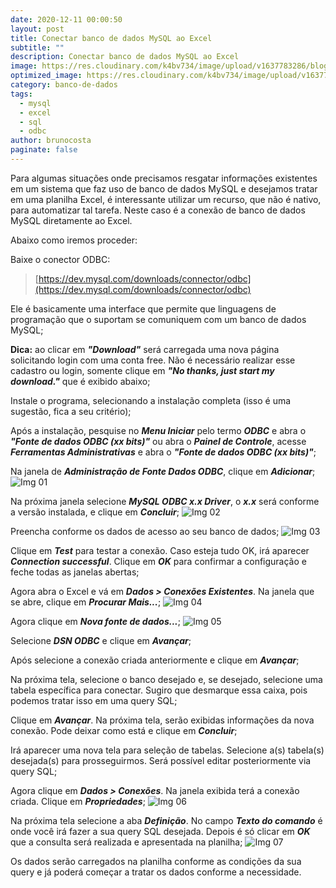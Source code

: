 ```yaml
---
date: 2020-12-11 00:00:50
layout: post
title: Conectar banco de dados MySQL ao Excel
subtitle: ""
description: Conectar banco de dados MySQL ao Excel
image: https://res.cloudinary.com/k4bv734/image/upload/v1637783286/blog/excel-mysql_i1tdnc.jpg
optimized_image: https://res.cloudinary.com/k4bv734/image/upload/v1637783286/blog/excel-mysql_optimized_dxgzt5.jpg
category: banco-de-dados
tags:
  - mysql
  - excel
  - sql
  - odbc
author: brunocosta
paginate: false
---
```

Para algumas situações onde precisamos resgatar informações existentes em um sistema que faz uso de banco de dados MySQL e desejamos tratar em uma planilha Excel, é interessante utilizar um recurso, que não é nativo, para automatizar tal tarefa. Neste caso é a conexão de banco de dados MySQL diretamente ao Excel.  

Abaixo como iremos proceder:  

Baixe o conector ODBC:

> [https://dev.mysql.com/downloads/connector/odbc](https://dev.mysql.com/downloads/connector/odbc)

Ele é basicamente uma interface que permite que linguagens de programação que o suportam se comuniquem com um banco de dados MySQL;

**Dica:** ao clicar em ***"Download"*** será carregada uma nova página solicitando login com uma conta free. Não é necessário realizar esse cadastro ou login, somente clique em ***"No thanks, just start my download."*** que é exibido abaixo;

Instale o programa, selecionando a instalação completa (isso é uma sugestão, fica a seu critério);

Após a instalação, pesquise no ***Menu Iniciar*** pelo termo ***ODBC*** e abra o ***"Fonte de dados ODBC (xx bits)"*** ou abra o ***Painel de Controle***, acesse ***Ferramentas Administrativas*** e abra o ***"Fonte de dados ODBC (xx bits)"***;

Na janela de ***Administração de Fonte Dados ODBC***, clique em ***Adicionar***;
![Img 01](https://res.cloudinary.com/k4bv734/image/upload/v1637785041/blog_content/excel-mysql-content_1_tnwbmb.png)

Na próxima janela selecione ***MySQL ODBC x.x Driver***, o ***x.x*** será conforme a versão instalada, e clique em ***Concluir***;
![Img 02](https://res.cloudinary.com/k4bv734/image/upload/v1637785042/blog_content/excel-mysql-content_2_w62c9k.png)

Preencha conforme os dados de acesso ao seu banco de dados;
![Img 03](https://res.cloudinary.com/k4bv734/image/upload/v1637785041/blog_content/excel-mysql-content_3_x8v9kh.png)


Clique em ***Test*** para testar a conexão. Caso esteja tudo OK, irá aparecer ***Connection successful***. Clique em ***OK*** para confirmar a configuração e feche todas as janelas abertas;

Agora abra o Excel e vá em ***Dados > Conexões Existentes***. Na janela que se abre, clique em ***Procurar Mais...***;
![Img 04](https://res.cloudinary.com/k4bv734/image/upload/v1637785042/blog_content/excel-mysql-content_4_rpi61u.png)
	
Agora clique em ***Nova fonte de dados...***;
![Img 05](https://res.cloudinary.com/k4bv734/image/upload/v1637785042/blog_content/excel-mysql-content_5_t06f1q.png)
	
Selecione ***DSN ODBC*** e clique em ***Avançar***;

Após selecione a conexão criada anteriormente e clique em ***Avançar***;

Na próxima tela, selecione o banco desejado e, se desejado, selecione uma tabela específica para conectar. Sugiro que desmarque essa caixa, pois podemos tratar isso em uma query SQL;

Clique em ***Avançar***. Na próxima tela, serão exibidas informações da nova conexão. Pode deixar como está e clique em ***Concluir***;

Irá aparecer uma nova tela para seleção de tabelas. Selecione a(s) tabela(s) desejada(s) para prosseguirmos. Será possível editar posteriormente via query SQL;

Agora clique em ***Dados > Conexões***. Na janela exibida terá a conexão criada. Clique em ***Propriedades***;
![Img 06](https://res.cloudinary.com/k4bv734/image/upload/v1637785042/blog_content/excel-mysql-content_6_ofzsq5.png)

Na próxima tela selecione a aba ***Definição***. No campo ***Texto do comando*** é onde você irá fazer a sua query SQL desejada. Depois é só clicar em ***OK*** que a consulta será realizada e apresentada na planilha;
![Img 07](https://res.cloudinary.com/k4bv734/image/upload/v1637785042/blog_content/excel-mysql-content_7_bg9zk4.png)

Os dados serão carregados na planilha conforme as condições da sua query e já poderá começar a tratar os dados conforme a necessidade.